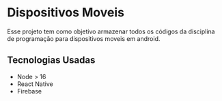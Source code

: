 # Dispositivos Moveis

Esse projeto tem como objetivo armazenar todos os códigos da disciplina de programação para dispositivos moveis em android.


## Tecnologias Usadas

- Node > 16
- React Native
- Firebase
